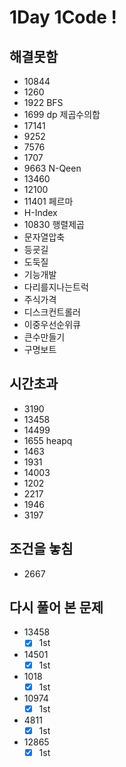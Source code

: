 # 1Day 1Code !
## 해결못함
- 10844
- 1260
- 1922 BFS
- 1699 dp 제곱수의합
- 17141
- 9252
- 7576
- 1707
- 9663 N-Qeen
- 13460
- 12100
- 11401 페르마
- H-Index
- 10830 행렬제곱
- 문자열압축
- 등굣길
- 도둑질
- 기능개발
- 다리를지나는트럭
- 주식가격
- 디스크컨트롤러
- 이중우선순위큐
- 큰수만들기
- 구명보트

## 시간초과
- 3190
- 13458
- 14499
- 1655 heapq
- 1463
- 1931
- 14003
- 1202
- 2217
- 1946
- 3197

## 조건을 놓침
- 2667

## 다시 풀어 본 문제
- 13458
  - [x] 1st
- 14501
  - [x] 1st
- 1018
  - [x] 1st
- 10974
  - [x] 1st
- 4811
  - [x] 1st
- 12865
  - [x] 1st
